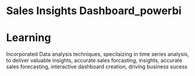 # Sales Insights Dashboard_powerbi

# Learning
Incorporated Data analysis techniques, specilaizing in time series analysis, to deliver valuable insights, accurate sales forcasting, insights, accurate sales forecasting, interactive dashboard creation, driving business sucess

